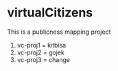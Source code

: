 # virtualCitizens

This is a publicness mapping project

1. vc-proj1 = kitbisa
2. vc-proj2 = gojek
3. vc-proj3 = change
